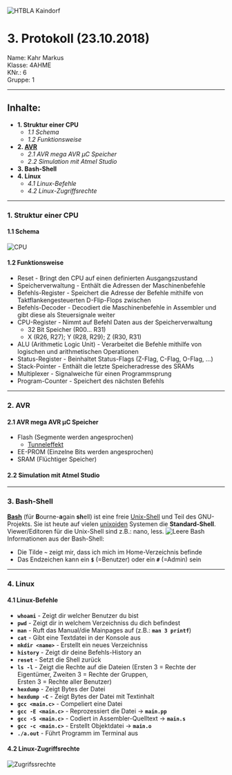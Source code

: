 ![HTBLA Kaindorf](https://upload.wikimedia.org/wikipedia/commons/thumb/3/30/HTL_Kaindorf_Logo.svg/1200px-HTL_Kaindorf_Logo.svg.png)
# 3. Protokoll (23.10.2018)
Name: Kahr Markus  
Klasse: 4AHME  
KNr.: 6  
Gruppe: 1  
___

## Inhalte:  

* **1. Struktur einer CPU**  
  * *1.1 Schema*
  * *1.2 Funktionsweise*
* **2. [AVR]**
   * *2.1 AVR mega AVR μC Speicher*  
   * *2.2 Simulation mit Atmel Studio* 
* **3. Bash-Shell**
* **4. Linux**
   * *4.1 Linux-Befehle* 
   * *4.2 Linux-Zugriffsrechte* 
 
 ___
  
### 1. Struktur einer CPU

#### 1.1 Schema
  
![CPU](https://user-images.githubusercontent.com/43982802/47662783-e7319400-db9b-11e8-9ebd-884aff99a37d.PNG)  


#### 1.2 Funktionsweise

* Reset - Bringt den CPU auf einen definierten Ausgangszustand
* Speicherverwaltung - Enthält die Adressen der Maschinenbefehle  
* Befehls-Register - Speichert die Adresse der Befehle mithilfe von Taktflankengesteuerten D-Flip-Flops zwischen  
* Befehls-Decoder - Decodiert die Maschinenbefehle in Assembler und gibt diese als Steuersignale weiter  
* CPU-Register - Nimmt auf Befehl Daten aus der Speicherverwaltung  
  * 32 Bit Speicher (R00... R31)  
  * X (R26, R27); Y (R28, R29); Z (R30, R31)  
* ALU (Arithmetic Logic Unit) - Verarbeitet die Befehle mithilfe von logischen und arithmetischen Operationen  
* Status-Register - Beinhaltet Status-Flags (Z-Flag, C-Flag, O-Flag, ...)  
* Stack-Pointer - Enthält die letzte Speicheradresse des SRAMs  
* Multiplexer - Signalweiche für einen Programmsprung  
* Program-Counter - Speichert des nächsten Befehls
___

### 2. AVR

#### 2.1 AVR mega AVR μC Speicher

* Flash (Segmente werden angesprochen)
  * [Tunneleffekt]
* EE-PROM (Einzelne Bits werden angesprochen)
* SRAM (Flüchtiger Speicher)


#### 2.2 Simulation mit Atmel Studio



___

### 3. Bash-Shell

**[Bash]** (für **B**ourne-**a**gain **sh**ell) ist eine freie [Unix-Shell] und Teil des GNU-Projekts. Sie ist heute auf vielen [unixoiden] Systemen die **Standard-Shell**. Viewer/Editoren für die Unix-Shell sind z.B.: nano, less.
![Leere Bash](https://hosting.1und1.de/digitalguide/fileadmin/DigitalGuide/Screenshots/ubuntu-bash.png)  
Informationen aus der Bash-Shell:
* Die Tilde **```~```** zeigt mir, dass ich mich im Home-Verzeichnis befinde  
* Das Endzeichen kann ein **```$```** (=Benutzer) oder ein **```#```** (=Admin) sein  

___

### 4. Linux

#### 4.1 Linux-Befehle

* **```whoami```** - Zeigt dir welcher Benutzer du bist
* **```pwd```** - Zeigt dir in welchem Verzeichniss du dich befindest
* **```man```** - Ruft das Manual/die Mainpages auf (z.B.: **```man 3 printf```**)
* **```cat```** - Gibt eine Textdatei in der Konsole aus
* **```mkdir <name>```** - Erstellt ein neues Verzeichniss
* **```history```** - Zeigt dir deine Befehls-History an  
* **```reset```** - Setzt die Shell zurück
* **```ls -l```** - Zeigt die Rechte auf die Dateien (Ersten 3 = Rechte der Eigentümer, Zweiten 3 = Rechte der Gruppen,  
Ersten 3 = Rechte aller Benutzer)  
* **```hexdump```** - Zeigt Bytes der Datei  
* **```hexdump -C```** - Zeigt Bytes der Datei mit Textinhalt  
* **```gcc <main.c>```** - Compeliert eine Datei  
* **```gcc -E <main.c>```** - Reprozessiert die Datei -> **```main.pp```**  
* **```gcc -S <main.c>```** - Codiert in Assembler-Quelltext -> **```main.s```**
* **```gcc -c <main.c>```** - Erstellt Objektdatei -> **```main.o```**
* **```./a.out```** - Führt Programm im Terminal aus  

#### 4.2 Linux-Zugriffsrechte

![Zugrifssrechte](http://www.easylinux.de/Artikel/ausgabe/2003/09/071-guru-chmod/rwx-grafix_s.jpg)


[AVR]: https://de.wikipedia.org/wiki/Microchip_AVR#cite_note-ATmega640-3
[Tunneleffekt]: https://de.wikipedia.org/wiki/Tunneleffekt#Flash-Speicher
[Bash]: https://de.wikipedia.org/wiki/Bash_(Shell)
[Unix-Shell]: https://de.wikipedia.org/wiki/Unix-Shell
[GNU-Projekts]: https://de.wikipedia.org/wiki/GNU-Projekt
[unixoiden]: https://de.wikipedia.org/wiki/Unixoides_System
[Präprozessor]: https://de.wikipedia.org/wiki/C-Pr%C3%A4prozessor
[Compiler]: https://de.wikipedia.org/wiki/Compiler
[Assembler]: https://de.wikipedia.org/wiki/Assembler_(Informatik)
[Linker]: https://de.wikipedia.org/wiki/Linker_(Computerprogramm)
